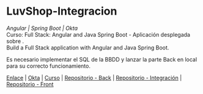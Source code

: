 # LuvShop-Integracion
_Angular | Spring Boot | Okta_  
Curso: Full Stack: Angular and Java Spring Boot - Aplicación desplegada sobre .  
Build a Full Stack application with Angular and Java Spring Boot.  
  
Es necesario implementar el SQL de la BBDD y lanzar la parte Back en local para su correcto funcionamiento.  
  
[Enlace]() | [Okta](https://dev-29400137.okta.com) | [Curso](https://www.udemy.com/course/full-stack-angular-spring-boot-tutorial/) |  [Repositorio - Back](https://github.com/LuisValles92/LuvShop-Back) | [Repositorio - Integración](https://github.com/LuisValles92/LuvShop-Integracion) | [Repositorio - Front](https://github.com/LuisValles92/LuvShop-Front)
